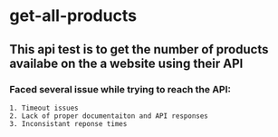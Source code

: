 # get-all-products

## This api test is to get the number of products availabe on the a website using their API

### Faced several issue while trying to reach the API:
    1. Timeout issues
    2. Lack of proper documentaiton and API responses
    3. Inconsistant reponse times 